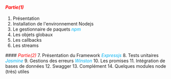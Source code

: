 #### <em style="color: red">Partie(1)</em>
1. Présentation
2. Installation de l'environnement Nodejs
3. Le gestionnaire de paquets <em style="color: #01B0F0">npm</em>
4. Les objets globaux
5. Les callbacks 
6. Les streams

<nsh>
#### <em style="color: red">Partie(2)</em>
7. Présentation du Framework <em style="color: #01B0F0">Expressjs</em>
8. Tests unitaires <em style="color: #01B0F0">Jasmine</em>
9. Gestions des erreurs <em style="color: #01B0F0">Winston</em>
10. Les promises
11. Intégration de bases de données
12. Swagger
13. Complément
14. Quelques modules node (très) utiles